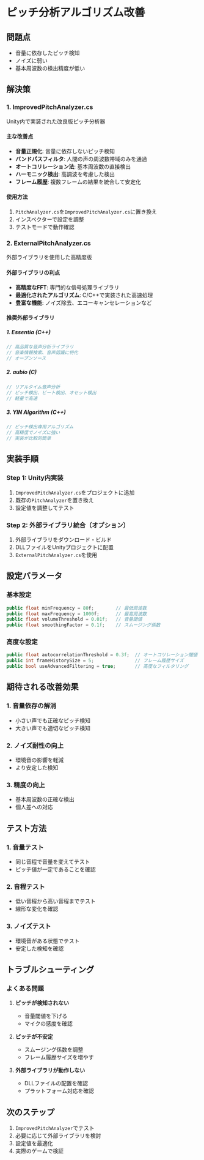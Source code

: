 # ピッチ分析アルゴリズム改善

## 問題点
- 音量に依存したピッチ検知
- ノイズに弱い
- 基本周波数の検出精度が低い

## 解決策

### 1. ImprovedPitchAnalyzer.cs
Unity内で実装された改良版ピッチ分析器

#### 主な改善点
- **音量正規化**: 音量に依存しないピッチ検知
- **バンドパスフィルタ**: 人間の声の周波数帯域のみを通過
- **オートコリレーション法**: 基本周波数の直接検出
- **ハーモニック検出**: 高調波を考慮した検出
- **フレーム履歴**: 複数フレームの結果を統合して安定化

#### 使用方法
1. `PitchAnalyzer.cs`を`ImprovedPitchAnalyzer.cs`に置き換え
2. インスペクターで設定を調整
3. テストモードで動作確認

### 2. ExternalPitchAnalyzer.cs
外部ライブラリを使用した高精度版

#### 外部ライブラリの利点
- **高精度なFFT**: 専門的な信号処理ライブラリ
- **最適化されたアルゴリズム**: C/C++で実装された高速処理
- **豊富な機能**: ノイズ除去、エコーキャンセレーションなど

#### 推奨外部ライブラリ

##### 1. Essentia (C++)
```cpp
// 高品質な音声分析ライブラリ
// 音楽情報検索、音声認識に特化
// オープンソース
```

##### 2. aubio (C)
```cpp
// リアルタイム音声分析
// ピッチ検出、ビート検出、オセット検出
// 軽量で高速
```

##### 3. YIN Algorithm (C++)
```cpp
// ピッチ検出専用アルゴリズム
// 高精度でノイズに強い
// 実装が比較的簡単
```

## 実装手順

### Step 1: Unity内実装
1. `ImprovedPitchAnalyzer.cs`をプロジェクトに追加
2. 既存の`PitchAnalyzer`を置き換え
3. 設定値を調整してテスト

### Step 2: 外部ライブラリ統合（オプション）
1. 外部ライブラリをダウンロード・ビルド
2. DLLファイルをUnityプロジェクトに配置
3. `ExternalPitchAnalyzer.cs`を使用

## 設定パラメータ

### 基本設定
```csharp
public float minFrequency = 80f;        // 最低周波数
public float maxFrequency = 1000f;      // 最高周波数
public float volumeThreshold = 0.01f;   // 音量閾値
public float smoothingFactor = 0.1f;    // スムージング係数
```

### 高度な設定
```csharp
public float autocorrelationThreshold = 0.3f;  // オートコリレーション閾値
public int frameHistorySize = 5;               // フレーム履歴サイズ
public bool useAdvancedFiltering = true;       // 高度なフィルタリング
```

## 期待される改善効果

### 1. 音量依存の解消
- 小さい声でも正確なピッチ検知
- 大きい声でも適切なピッチ検知

### 2. ノイズ耐性の向上
- 環境音の影響を軽減
- より安定した検知

### 3. 精度の向上
- 基本周波数の正確な検出
- 個人差への対応

## テスト方法

### 1. 音量テスト
- 同じ音程で音量を変えてテスト
- ピッチ値が一定であることを確認

### 2. 音程テスト
- 低い音程から高い音程までテスト
- 線形な変化を確認

### 3. ノイズテスト
- 環境音がある状態でテスト
- 安定した検知を確認

## トラブルシューティング

### よくある問題
1. **ピッチが検知されない**
   - 音量閾値を下げる
   - マイクの感度を確認

2. **ピッチが不安定**
   - スムージング係数を調整
   - フレーム履歴サイズを増やす

3. **外部ライブラリが動作しない**
   - DLLファイルの配置を確認
   - プラットフォーム対応を確認

## 次のステップ
1. `ImprovedPitchAnalyzer`でテスト
2. 必要に応じて外部ライブラリを検討
3. 設定値を最適化
4. 実際のゲームで検証
